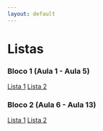 ```yaml
---
layout: default
---
```



# Listas

### Bloco 1 (Aula 1 - Aula 5)

<a href="https://forms.gle/cjBsWV1ucwJqErXT9">Lista 1</a>
<a href="https://forms.gle/bo46uJhSWjfqQ9yy8">Lista 2</a>

### Bloco 2 (Aula 6 - Aula 13)

<a href="https://docs.google.com/forms/d/e/1FAIpQLSftuKsRydgBaJESkUk8Om1kVIDWQBzFqp3iicqFSs2OXA6Nfw/viewform?usp=sf_link">Lista 1</a>
<a href="https://docs.google.com/forms/d/e/1FAIpQLSfWDvn9YlzHkando1M9LR9gR6G55uTRAbesGqLnBRNpP6SDXg/viewform?usp=sf_link">Lista 2</a>
